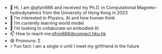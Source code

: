 - 👋 Hi, I am @qfyin666 and received my Ph.D. in Computational Magneto-hydrodynamics from the University of Hong Kong in 2023
- 👀 I’m interested in Physics, AI and how human think
- 🌱 I’m currently learning world model
- 💞️ I’m looking to collaborate on embodied AI
- 📫 How to reach me:qfyin666@connect.hku.hk
- 😄 Pronouns: Σ
- ⚡ Fun fact: I am a single σ until I meet my girlfriend in the future

<!---
qfyin666/qfyin666 is a ✨ special ✨ repository because its `README.md` (this file) appears on your GitHub profile.
You can click the Preview link to take a look at your changes.
--->
